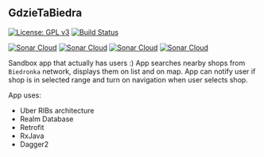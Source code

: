 ## GdzieTaBiedra

[![License: GPL v3](https://img.shields.io/badge/License-GPL%20v3-blue.svg)](https://www.gnu.org/licenses/gpl-3.0)
[![Build Status](https://travis-ci.org/asvid/GdzieTaBiedra.svg?branch=develop)](https://travis-ci.org/asvid/GdzieTaBiedra)

[![Sonar Cloud](https://sonarcloud.io/api/project_badges/measure?project=asvid_GdzieTaBiedra&metric=ncloc)](https://sonarcloud.io/dashboard?id=asvid_GdzieTaBiedra)
[![Sonar Cloud](https://sonarcloud.io/api/project_badges/measure?project=asvid_GdzieTaBiedra&metric=reliability_rating)](https://sonarcloud.io/dashboard?id=asvid_GdzieTaBiedra)
[![Sonar Cloud](https://sonarcloud.io/api/project_badges/measure?project=asvid_GdzieTaBiedra&metric=sqale_rating)](https://sonarcloud.io/dashboard?id=asvid_GdzieTaBiedra)
[![Sonar Cloud](https://sonarcloud.io/api/project_badges/measure?project=asvid_GdzieTaBiedra&metric=coverage)](https://sonarcloud.io/dashboard?id=asvid_GdzieTaBiedra)

Sandbox app that actually has users :)
App searches nearby shops from `Biedronka` network, displays them on list and on map. 
App can notify user if shop is in selected range and turn on navigation when user selects shop.


App uses:
- Uber RIBs architecture
- Realm Database
- Retrofit
- RxJava
- Dagger2